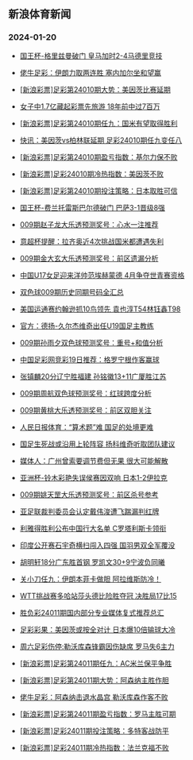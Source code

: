 ## 新浪体育新闻 
### 2024-01-20

+ [国王杯-格里兹曼破门 皇马加时2-4马德里竞技](https://sports.sina.com.cn/g/laliga/2024-01-19/doc-inaczekn1074186.shtml)

+ [佬牛足彩：伊朗力取两连胜 塞内加尔坐和望赢](https://sports.sina.com.cn/l/2024-01-19/doc-inaczksk8738985.shtml)

+ [[新浪彩票]足彩第24010期大势：美因茨比赛延期](https://sports.sina.com.cn/l/2024-01-19/doc-inaczekq1736183.shtml)

+ [女子中1.7亿藏起彩票先旅游 18年前中过7百万](https://sports.sina.com.cn/l/2024-01-19/doc-inaczekr8511660.shtml)

+ [[新浪彩票]足彩第24010期任九：国米有望取得胜利](https://sports.sina.com.cn/l/2024-01-19/doc-inaczekq1736390.shtml)

+ [快讯：美因茨vs柏林联延期 足彩24010期任九变任八](https://sports.sina.com.cn/l/2024-01-19/doc-inaczksk8750312.shtml)

+ [[新浪彩票]足彩第24010期盈亏指数：基尔力保不败](https://sports.sina.com.cn/l/2024-01-19/doc-inaczekq1736849.shtml)

+ [[新浪彩票]足彩24010期冷热指数：美因茨不败](https://sports.sina.com.cn/l/2024-01-19/doc-inaczekr8514427.shtml)

+ [[新浪彩票]足彩第24010期投注策略：日本取胜可信](https://sports.sina.com.cn/l/2024-01-19/doc-inaczekq1736697.shtml)

+ [国王杯-费兰托雷斯巴尔德破门 巴萨3-1晋级8强](https://sports.sina.com.cn/g/laliga/2024-01-19/doc-inaczksp8390568.shtml)

+ [009期赵子龙大乐透预测奖号：心水一注推荐](https://sports.sina.com.cn/l/2024-01-19/doc-inaczqym8314649.shtml)

+ [意超杯提醒：拉齐奥近4次挑战国米都遭遇失利](https://sports.sina.com.cn/l/2024-01-19/doc-inaczksp8416042.shtml)

+ [009期金大玄大乐透预测奖号：前区遗漏分析](https://sports.sina.com.cn/l/2024-01-19/doc-inaczqym8313984.shtml)

+ [中国U17女足迎来洋帅范埃赫蒙德 4月争夺世青赛资格](https://sports.sina.com.cn/china/2024-01-19/doc-inaczqyk1534154.shtml)

+ [双色球009期历史同期号码全汇总](https://sports.sina.com.cn/l/2024-01-19/doc-inaczvhh1441921.shtml)

+ [美国运通赛约翰逊抓10鸟领先 袁也淳T54林钰鑫T98](https://sports.sina.com.cn/golf/pgatour/2024-01-19/doc-inaczksn1649938.shtml)

+ [官方：德扬-久尔杰维奇出任U19国足主教练](https://sports.sina.com.cn/china/national/2024-01-19/doc-inaeancz7937636.shtml)

+ [009期孙雨夕双色球预测奖号：重号+和值分析](https://sports.sina.com.cn/l/2024-01-19/doc-inaczqym8324514.shtml)

+ [中国足彩网竞彩19日推荐：格罗宁根作客赢球](https://sports.sina.com.cn/l/2024-01-19/doc-inaczksn1640776.shtml)

+ [张镇麟20分辽宁胜福建 孙铭徽13+11广厦胜江苏](https://sports.sina.com.cn/basketball/cba/2024-01-19/doc-inaeancw8296784.shtml)

+ [009期周航双色球预测奖号：红球跨度分析](https://sports.sina.com.cn/l/2024-01-19/doc-inaczqyk1547608.shtml)

+ [009期黄桃大乐透预测奖号：前区双胆关注](https://sports.sina.com.cn/l/2024-01-19/doc-inaczqyh0871735.shtml)

+ [人民日报体育：“算术题”难 国足的处境更难](https://sports.sina.com.cn/china/national/2024-01-19/doc-inaczqyh8658275.shtml)

+ [国足生死战或沿用上轮阵容 扬科维奇听取团队建议](https://sports.sina.com.cn/china/2024-01-19/doc-inaczzqa0704533.shtml)

+ [媒体人：广州曾索要调节费但无果 很大可能解散](https://sports.sina.com.cn/china/j/2024-01-19/doc-inaeancy1160771.shtml)

+ [亚洲杯-铃木彩艳失误侯赛因双响 日本1-2伊拉克](https://sports.sina.com.cn/china/asia/2024-01-19/doc-inaeancw0517726.shtml)

+ [009期姚天罡大乐透预测奖号：前区杀号参考](https://sports.sina.com.cn/l/2024-01-19/doc-inaczqym8314904.shtml)

+ [亚足联裁判委员会认定戴伟浚遭飞踹漏判红牌](https://sports.sina.com.cn/china/national/2024-01-19/doc-inaczzqa0705942.shtml)

+ [利雅得胜利公布中国行大名单 C罗塔利斯卡领衔](https://sports.sina.com.cn/china/2024-01-19/doc-inaczzqa8481800.shtml)

+ [印度公开赛石宇奇横扫闯入四强 国羽男双全军覆没](https://sports.sina.com.cn/others/badmin/2024-01-20/doc-inaeawts0285409.shtml)

+ [胡明轩18分广东胜首钢 罗凯文30+9宁波负同曦](https://sports.sina.com.cn/basketball/cba/2024-01-19/doc-inaeancz7942788.shtml)

+ [关小刀任九：伊朗本菲卡做胆 阿拉维斯防冷！](https://sports.sina.com.cn/l/2024-01-19/doc-inaczzqf8134919.shtml)

+ [WTT挑战赛多哈站莎头德比险胜夺冠 决胜局17比15](https://sports.sina.com.cn/others/pingpang/2024-01-20/doc-inaeawts0285153.shtml)

+ [胜负彩24011期国内部分专业媒体复式推荐总汇](https://sports.sina.com.cn/l/2024-01-19/doc-inaczvhh1452574.shtml)

+ [足彩彩果：美因茨或按全对计 日本爆10倍输球大冷](https://sports.sina.com.cn/l/2024-01-20/doc-inaecpri9931035.shtml)

+ [周六足彩伤停:勒沃库森锋霸因伤缺席 罗马失6主力](https://sports.sina.com.cn/l/2024-01-19/doc-inaczzqf8134440.shtml)

+ [[新浪彩票]足彩第24011期任九：AC米兰保平争胜](https://sports.sina.com.cn/l/2024-01-20/doc-inaecprk7712795.shtml)

+ [[新浪彩票]足彩第24011期大势：阿森纳主胜作胆](https://sports.sina.com.cn/l/2024-01-20/doc-inaecprp7368880.shtml)

+ [佬牛足彩：阿森纳击退水晶宫 勒沃库森作客不败](https://sports.sina.com.cn/l/2024-01-20/doc-inaectxh7601729.shtml)

+ [[新浪彩票]足彩第24011期盈亏指数：罗马主胜可期](https://sports.sina.com.cn/l/2024-01-20/doc-inaecprn0592247.shtml)

+ [[新浪彩票]足彩24011期投注策略：多特客战防平](https://sports.sina.com.cn/l/2024-01-20/doc-inaecprp7369271.shtml)

+ [[新浪彩票]足彩24011期冷热指数：法兰克福不败](https://sports.sina.com.cn/l/2024-01-20/doc-inaecprp7370009.shtml)

